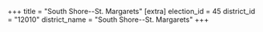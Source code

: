 +++
title = "South Shore--St. Margarets"
[extra]
election_id = 45
district_id = "12010"
district_name = "South Shore--St. Margarets"
+++
